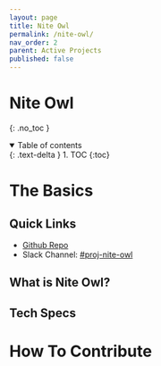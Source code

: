 ```yaml
---
layout: page
title: Nite Owl
permalink: /nite-owl/
nav_order: 2
parent: Active Projects
published: false
---
```


# Nite Owl
{: .no_toc }

<details open markdown="block">
  <summary>
    Table of contents
  </summary>
  {: .text-delta }
1. TOC
{:toc}
</details>

# The Basics

## Quick Links
* [Github Repo](https://github.com/chirpradio/cloud-functions)
* Slack Channel: [#proj-nite-owl](https://chirpdev.slack.com/archives/C06G6LVLMHD)

## What is Nite Owl?


## Tech Specs


# How To Contribute
